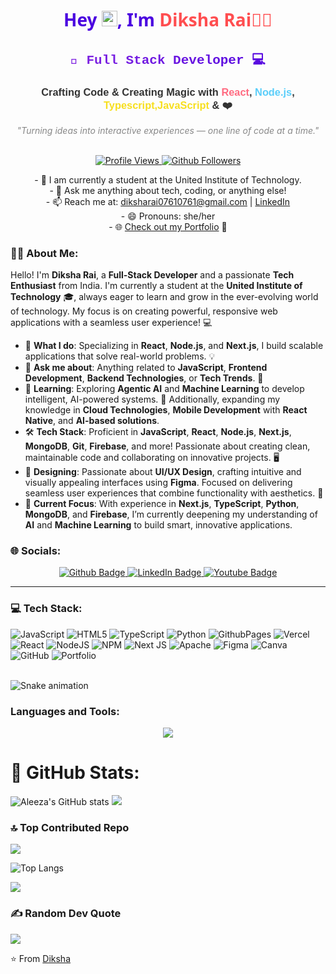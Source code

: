 <h1 align="center" style="font-family: 'Segoe UI', Tahoma, Geneva, Verdana, sans-serif; color: #4A00E0;">
  Hey 
  <img src="https://raw.githubusercontent.com/iampavangandhi/iampavangandhi/master/gifs/Hi.gif" height="25px" width="25px">, 
  I'm <span style="color:#FF4E50;">Diksha Rai👩‍💻</span>
</h1>

<h2 align="center" style="font-family: 'Courier New', Courier, monospace; background: linear-gradient(to right, #8E2DE2, #4A00E0); -webkit-background-clip: text; color: transparent;">
  🚀 Full Stack Developer 💻
</h2>

<h3 align="center" style="font-family: 'Poppins', sans-serif; color: #333;">
  Crafting Code &amp; Creating Magic with <span style="color:#FF6B81;">React</span>, <span style="color:#5BCEFA;">Node.js</span>, <span style="color:#F7DF1E;">Typescript,JavaScript</span> &amp; ❤️
</h3>

<p align="center" style="font-style: italic; color: #888;">
  "Turning ideas into interactive experiences — one line of code at a time."
</p>

<br>

<div align="center">
<!-- Profile Views Badge -->
  <a href="">
    <img src="https://komarev.com/ghpvc/?username=Aleeze123&label=Profile%20Views&color=blue&style=flat" alt="Profile Views"/>
  </a>
<!--   <a href="https://github.com/DikshaRai0761">
  <img src="https://profile-counter.glitch.me/DikshaRai0761/count.svg" alt="Profile Views"/>
</a> -->
  <a href="https://github.com/DikshaRai0761?tab=followers">
    <img src="https://img.shields.io/github/followers/DikshaRai0761?label=Followers&style=social" alt="Github Followers"/>
  </a>
  <p>
    - 🔭 I am currently a student at the United Institute of Technology. <br>
    - 💬 Ask me anything about tech, coding, or anything else!<br>
    - 📫 Reach me at: <a href="mailto:diksharai07610761@gmail.com">diksharai07610761@gmail.com</a> | <a href="https://www.linkedin.com/in/aleeza-a-i68735305/">LinkedIn</a><br>
    - 😄 Pronouns: she/her<br>
    - 🌐 <a href="https://diksharai0761.github.io/Portfolio/">Check out my Portfolio</a> 🌟
  </p>
</div>

### 🧑‍💻 About Me:

Hello! I'm **Diksha Rai**, a **Full-Stack Developer** and a passionate **Tech Enthusiast** from India. I'm currently a student at the **United Institute of Technology** 🎓, always eager to learn and grow in the ever-evolving world of technology. My focus is on creating powerful, responsive web applications with a seamless user experience! 💻

- 🔭 **What I do**: Specializing in **React**, **Node.js**, and **Next.js**, I build scalable applications that solve real-world problems. 💡
- 💬 **Ask me about**: Anything related to **JavaScript**, **Frontend Development**, **Backend Technologies**, or **Tech Trends**.  🤖
- 🌱 **Learning**: Exploring **Agentic AI** and **Machine Learning** to develop intelligent, AI-powered systems. 🚀 Additionally, expanding my knowledge in **Cloud Technologies**, **Mobile Development** with **React Native**, and **AI-based solutions**.
- 🛠️ **Tech Stack**: Proficient in **JavaScript**, **React**, **Node.js**, **Next.js**, **MongoDB**, **Git**, **Firebase**, and more! Passionate about creating clean, maintainable code and collaborating on innovative projects. 🖥️
- 🎨 **Designing**: Passionate about **UI/UX Design**, crafting intuitive and visually appealing interfaces using **Figma**. Focused on delivering seamless user experiences that combine functionality with aesthetics. 🌟
- 💼 **Current Focus**: With experience in **Next.js**, **TypeScript**, **Python**, **MongoDB**, and **Firebase**, I’m currently deepening my understanding of **AI** and **Machine Learning** to build smart, innovative applications.

### 🌐 Socials:

<div align="center">
  <a href="https://github.com/DikshaRai0761">
    <img src="https://img.shields.io/badge/Github-coral?style=for-the-badge&logo=Github&logoColor=white" alt="Github Badge"/>
  </a>
  <a href="https://www.linkedin.com/in/diksha-rai-553a92297/">
    <img src="https://img.shields.io/badge/LinkedIn-blue?style=for-the-badge&logo=linkedIn&logoColor=white" alt="LinkedIn Badge"/>
  </a>
  <a href="https://www.youtube.com/@Diksharai0761">
    <img src="https://img.shields.io/badge/Youtube-maroon?style=for-the-badge&logo=Youtube&logoColor=white" alt="Youtube Badge"/>
  </a>
</div>

---



 ### 💻 Tech Stack:
![JavaScript](https://img.shields.io/badge/javascript-%23323330.svg?style=for-the-badge&logo=javascript&logoColor=%23F7DF1E) 
![HTML5](https://img.shields.io/badge/html5-%23E34F26.svg?style=for-the-badge&logo=html5&logoColor=white) 
![TypeScript](https://img.shields.io/badge/typescript-%23007ACC.svg?style=for-the-badge&logo=typescript&logoColor=white) 
![Python](https://img.shields.io/badge/python-3670A0?style=for-the-badge&logo=python&logoColor=ffdd54) 
![GithubPages](https://img.shields.io/badge/github%20pages-121013?style=for-the-badge&logo=github&logoColor=white) 
![Vercel](https://img.shields.io/badge/vercel-%23000000.svg?style=for-the-badge&logo=vercel&logoColor=white) 
![React](https://img.shields.io/badge/react-%2320232a.svg?style=for-the-badge&logo=react&logoColor=%2361DAFB) 
![NodeJS](https://img.shields.io/badge/node.js-6DA55F?style=for-the-badge&logo=node.js&logoColor=white) 
![NPM](https://img.shields.io/badge/NPM-%23CB3837.svg?style=for-the-badge&logo=npm&logoColor=white) 
![Next JS](https://img.shields.io/badge/Next-black?style=for-the-badge&logo=next.js&logoColor=white) 
![Apache](https://img.shields.io/badge/apache-%23D42029.svg?style=for-the-badge&logo=apache&logoColor=white) 
![Figma](https://img.shields.io/badge/figma-%23F24E1E.svg?style=for-the-badge&logo=figma&logoColor=white) 
![Canva](https://img.shields.io/badge/Canva-%2300C4CC.svg?style=for-the-badge&logo=Canva&logoColor=white) 
![GitHub](https://img.shields.io/badge/github-%23121011.svg?style=for-the-badge&logo=github&logoColor=white) 
![Portfolio](https://img.shields.io/badge/Portfolio-%23000000.svg?style=for-the-badge&logo=firefox&logoColor=#FF7139)

<br clear="both">

<img src="https://raw.githubusercontent.com/DikshaRai0761/DikshaRai0761/output/snake.svg" alt="Snake animation" />

###

### Languages and Tools:


<p align="center">
  <a href="https://skillicons.dev">
    <img src="https://skillicons.dev/icons?i=git,typescript,javascript,github,npm,nextjs,react,linux,mongodb,python,firebase,kubernetes,docker,c,cs,angular,apple,bootstrap,cloudflare,css,dart,discord,figma,flutter,gitlab,gmail,ai,instagram,linkedin,prisma,pycharm,redux,svg,twitter,vite,vscode" />
  </a>
</p>

# 🚀 GitHub Stats:
![Aleeza's GitHub stats](https://github-readme-stats.vercel.app/api?username=Aleeze123&show_icons=true&theme=dark)
![](https://github-readme-activity-graph.vercel.app/graph?username=Aleeze123&bg_color=000000&color=ffffff&line=1100ff&point=ffffff&area=true&hide_border=true)

### 🔝 Top Contributed Repo
![](https://github-contributor-stats.vercel.app/api?username=DikshaRai0761&limit=5&theme=dark&combine_all_yearly_contributions=true)

![Top Langs](https://github-readme-stats.vercel.app/api/top-langs/?username=DikshaRai0761&theme=dark)

![](https://github-readme-streak-stats.herokuapp.com/?user=DikshaRai0761&theme=dark&hide_border=false)<br/>


### ✍️ Random Dev Quote
![](https://quotes-github-readme.vercel.app/api?type=horizontal&theme=radical)

⭐️ From <a href="https://github.com/DikshaRai0761#:~:text=Diksha,-DikshaRai0761%20%C2%B7%20she">Diksha</a> 
